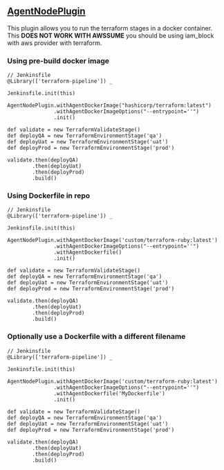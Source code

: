 ## [AgentNodePlugin](../src/AgentNodePlugin.groovy)

This plugin allows you to run the terraform stages in a docker container. This **DOES NOT WORK WITH AWSSUME** you should be using iam_block with aws provider with terraform.

### Using pre-build docker image
```
// Jenkinsfile
@Library(['terraform-pipeline']) _

Jenkinsfile.init(this)

AgentNodePlugin.withAgentDockerImage("hashicorp/terraform:latest")
               .withAgentDockerImageOptions("--entrypoint=''")
               .init()

def validate = new TerraformValidateStage()
def deployQA = new TerraformEnvironmentStage('qa')
def deployUat = new TerraformEnvironmentStage('uat')
def deployProd = new TerraformEnvironmentStage('prod')

validate.then(deployQA)
        .then(deployUat)
        .then(deployProd)
        .build()
```

### Using Dockerfile in repo
```
// Jenkinsfile
@Library(['terraform-pipeline']) _

Jenkinsfile.init(this)

AgentNodePlugin.withAgentDockerImage('custom/terraform-ruby:latest')
               .withAgentDockerImageOptions("--entrypoint=''")
               .withAgentDockerfile()
               .init()

def validate = new TerraformValidateStage()
def deployQA = new TerraformEnvironmentStage('qa')
def deployUat = new TerraformEnvironmentStage('uat')
def deployProd = new TerraformEnvironmentStage('prod')

validate.then(deployQA)
        .then(deployUat)
        .then(deployProd)
        .build()
```

### Optionally use a Dockerfile with a different filename
```
// Jenkinsfile
@Library(['terraform-pipeline']) _

Jenkinsfile.init(this)

AgentNodePlugin.withAgentDockerImage('custom/terraform-ruby:latest')
               .withAgentDockerImageOptions("--entrypoint=''")
               .withAgentDockerfile('MyDockerfile')
               .init()

def validate = new TerraformValidateStage()
def deployQA = new TerraformEnvironmentStage('qa')
def deployUat = new TerraformEnvironmentStage('uat')
def deployProd = new TerraformEnvironmentStage('prod')

validate.then(deployQA)
        .then(deployUat)
        .then(deployProd)
        .build()
```

